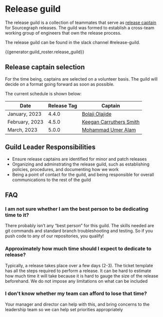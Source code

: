 # Release guild

The release guild is a collection of teammates that serve as [release captain](../dev/process/releases/index.md#release-captain) for Sourcegraph releases. The guild
was formed to establish a cross-team working group of engineers that own the release process.

The release guild can be found in the slack channel #release-guild.

{{generator:guild_roster.release_guild}}

## Release captain selection

For the time being, captains are selected on a volunteer basis. The guild will decide on a format going forward as soon as possible.

The current schedule is shown below:

| Date           | Release Tag | Captain                                                                   |
|----------------|-------------|---------------------------------------------------------------------------|
| January, 2023  | 4.4.0       | [Bolaji Olajide](../../../team/index.md#bolaji-olajide)                   |
| February, 2023 | 4.5.0       | [Keegan Carruthers Smith](../../../team/index.md#keegan-carruthers-smith) |
| March, 2023    | 5.0.0       | [Mohammad Umer Alam](../../../team/index.md#mohammad-umer-alam)           |

## Guild Leader Responsibilities

- Ensure release captains are identified for minor and patch releases
- Organizing and adminstrating the release guild, such as establishing policies, procedures, and documenting how we work
- Being a point of contact for the guild, and being responsible for overall communications to the rest of the guild

## FAQ

### I am not sure whether I am the best person to be dedicating time to it?

There probably isn’t any “best person” for this guild. The skills needed are git commands and standard branch troubleshooting and testing. So if you push code to any of our repositories, you qualify!

### Approximately how much time should I expect to dedicate to release?

Typically, a release takes place over a few days (2-3). The ticket template has all the steps required to perform a release. It can be hard to estimate how much time it will take because it is hard to gauge the size of the release beforehand. We do not impose any limitations on what can be included

### I don't know whether my team can afford to lose that time?

Your manager and director can help with this, and bring concerns to the leadership team so we can help set priorities appropriately
